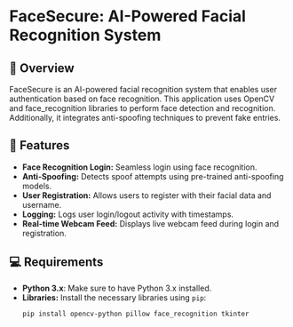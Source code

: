 # FaceSecure: AI-Powered Facial Recognition System

## 📌 Overview
FaceSecure is an AI-powered facial recognition system that enables user authentication based on face recognition. This application uses OpenCV and face_recognition libraries to perform face detection and recognition. Additionally, it integrates anti-spoofing techniques to prevent fake entries.

## 🚀 Features
- **Face Recognition Login:** Seamless login using face recognition.
- **Anti-Spoofing:** Detects spoof attempts using pre-trained anti-spoofing models.
- **User Registration:** Allows users to register with their facial data and username.
- **Logging:** Logs user login/logout activity with timestamps.
- **Real-time Webcam Feed:** Displays live webcam feed during login and registration.

## 💻 Requirements
- **Python 3.x**: Make sure to have Python 3.x installed.
- **Libraries:** Install the necessary libraries using `pip`:
  ```bash
  pip install opencv-python pillow face_recognition tkinter
